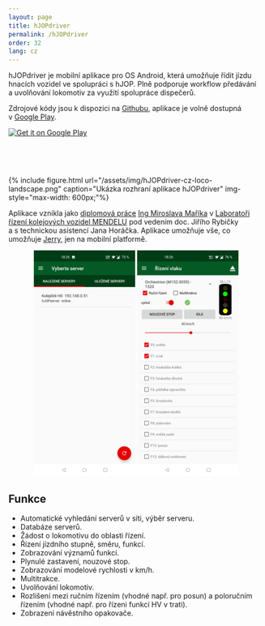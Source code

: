```yaml
---
layout: page
title: hJOPdriver
permalink: /hJOPdriver
order: 32
lang: cz
---
```


hJOPdriver je mobilní aplikace pro OS Android, která umožňuje řídit
jízdu hnacích vozidel ve spolupráci s hJOP. Plně podporuje workflow předávání
a uvolňování lokomotiv za využití spolupráce dispečerů.

Zdrojové kódy jsou k dispozici na
[Githubu](https://github.com/kmzbrnoI/hJOPandroidDriver), aplikace je volně
dostupná v [Google Play](https://play.google.com/store/apps/details?id=cz.mendelu.xmarik.train_manager).

<a href='https://play.google.com/store/apps/details?id=cz.mendelu.xmarik.train_manager&pcampaignid=MKT-Other-global-all-co-prtnr-py-PartBadge-Mar2515-1'>
 <img class="no-link" alt='Get it on Google Play' src='https://play.google.com/intl/en_us/badges/images/generic/en_badge_web_generic.png' height="80px" style="display: block; margin: auto;"/>
</a>

{% include figure.html url="/assets/img/hJOPdriver-cz-loco-landscape.png"
   caption="Ukázka rozhraní aplikace hJOPdriver" img-style="max-width: 600px;"%}

Aplikace vznikla jako [diplomová práce](http://is.mendelu.cz/lide/clovek.pl?id=43049;zalozka=7;studium=77602;zp=54008;lang=cz)
[Ing Miroslava Maříka](http://is.mendelu.cz/lide/clovek.pl?id=43049;lang=cz)
v [Laboratoři řízení kolejových vozidel MENDELU](http://lrkv.pef.mendelu.cz/)
pod vedením doc. Jiřího Rybičky a s technickou asistencí Jana Horáčka. Aplikace
umožňuje vše, co umožňuje [Jerry](/Jerry), jen na mobilní platformě.

<div style="text-align: center;">
 <img src="/assets/img/hJOPdriver-cz-serverlist.png" style="max-width: 200px;" />
 <img src="/assets/img/hJOpdriver-cz-loco.png" style="max-width: 200px;" />
</div>

## Funkce

 * Automatické vyhledání serverů v síti, výběr serveru.
 * Databáze serverů.
 * Žádost o lokomotivu do oblasti řízení.
 * Řízení jízdního stupně, směru, funkcí.
 * Zobrazování významů funkcí.
 * Plynulé zastavení, nouzové stop.
 * Zobrazování modelové rychlosti v km/h.
 * Multitrakce.
 * Uvolňování lokomotiv.
 * Rozlišení mezi ručním řízením (vhodné např. pro posun) a poloručním
   řízením (vhodné např. pro řízeni funkcí HV v trati).
 * Zobrazení návěstního opakovače.
